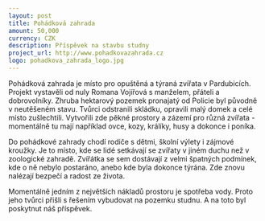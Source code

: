 ```yaml
---
layout: post
title: Pohádková zahrada
amount: 50,000
currency: CZK
description: Příspěvek na stavbu studny
project_url: http://www.pohadkovazahrada.cz
logo: pohadkova_zahrada_logo.jpg
---
```


Pohádková zahrada je místo pro opuštěná a týraná zvířata v Pardubicích. Projekt vystavěli od nuly Romana Vojířová s manželem, přáteli a dobrovolníky. Zhruba hektarový pozemek pronajatý od Policie byl původně v neutěšeném stavu. Tvůrci odstranili skládku, opravili malý domek a celé místo zušlechtili. Vytvořili zde pěkné prostory a zázemí pro různá zvířata - momentálně tu mají například ovce, kozy, králíky, husy a dokonce i poníka.

Do pohádkové zahrady chodí rodiče s dětmi, školní výlety i zájmové kroužky. Je to místo, kde se lidé setkávají se zvířaty v jiném duchu než v zoologické zahradě. Zvířátka se sem dostávají z velmi špatných podmínek, kde o ně nebylo postaráno, anebo kde byla dokonce týrána. Zde znovu nalézají bezpečí a radost ze života.

Momentálně jedním z největších nákladů prostoru je spotřeba vody. Proto jeho tvůrci přišli s řešením vybudovat na pozemku studnu. A na toto byl poskytnut náš příspěvek.
